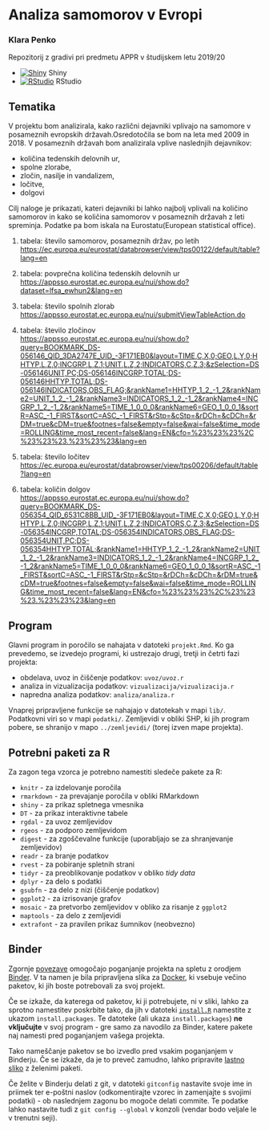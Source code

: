 # Analiza samomorov v Evropi
### Klara Penko

Repozitorij z gradivi pri predmetu APPR v študijskem letu 2019/20

* [![Shiny](http://mybinder.org/badge.svg)](http://mybinder.org/v2/gh/Klarapenko/APPR-2019-20/master?urlpath=shiny/APPR-2019-20/projekt.Rmd) Shiny
* [![RStudio](http://mybinder.org/badge.svg)](http://mybinder.org/v2/gh/Klarapenko/APPR-2019-20/master?urlpath=rstudio) RStudio

## Tematika

V projektu bom analizirala, kako različni dejavniki vplivajo na samomore v posameznih evropskih državah.Osredotočila se bom na leta med 2009 in 2018. V posameznih državah bom analizirala vplive naslednjih dejavnikov:
- količina tedenskih delovnih ur,
- spolne zlorabe,
- zločin, nasilje in vandalizem,
- ločitve,
- dolgovi


Cilj naloge je prikazati, kateri dejavniki bi lahko najbolj vplivali na količino samomorov in kako se količina samomorov v posameznih državah z leti spreminja.
Podatke pa bom iskala na Eurostatu(European statistical office).


1. tabela: število samomorov, posameznih držav, po letih https://ec.europa.eu/eurostat/databrowser/view/tps00122/default/table?lang=en 

2. tabela: povprečna količina tedenskih delovnih ur
 https://appsso.eurostat.ec.europa.eu/nui/show.do?dataset=lfsa_ewhun2&lang=en
 
3. tabela: število spolnih zlorab
https://appsso.eurostat.ec.europa.eu/nui/submitViewTableAction.do  

4. tabela: število zločinov
https://appsso.eurostat.ec.europa.eu/nui/show.do?query=BOOKMARK_DS-056146_QID_3DA2747E_UID_-3F171EB0&layout=TIME,C,X,0;GEO,L,Y,0;HHTYP,L,Z,0;INCGRP,L,Z,1;UNIT,L,Z,2;INDICATORS,C,Z,3;&zSelection=DS-056146UNIT,PC;DS-056146INCGRP,TOTAL;DS-056146HHTYP,TOTAL;DS-056146INDICATORS,OBS_FLAG;&rankName1=HHTYP_1_2_-1_2&rankName2=UNIT_1_2_-1_2&rankName3=INDICATORS_1_2_-1_2&rankName4=INCGRP_1_2_-1_2&rankName5=TIME_1_0_0_0&rankName6=GEO_1_0_0_1&sortR=ASC_-1_FIRST&sortC=ASC_-1_FIRST&rStp=&cStp=&rDCh=&cDCh=&rDM=true&cDM=true&footnes=false&empty=false&wai=false&time_mode=ROLLING&time_most_recent=false&lang=EN&cfo=%23%23%23%2C%23%23%23.%23%23%23&lang=en

5. tabela: število ločitev
https://ec.europa.eu/eurostat/databrowser/view/tps00206/default/table?lang=en

6. tabela: količin dolgov
https://appsso.eurostat.ec.europa.eu/nui/show.do?query=BOOKMARK_DS-056354_QID_6531C8BB_UID_-3F171EB0&layout=TIME,C,X,0;GEO,L,Y,0;HHTYP,L,Z,0;INCGRP,L,Z,1;UNIT,L,Z,2;INDICATORS,C,Z,3;&zSelection=DS-056354INCGRP,TOTAL;DS-056354INDICATORS,OBS_FLAG;DS-056354UNIT,PC;DS-056354HHTYP,TOTAL;&rankName1=HHTYP_1_2_-1_2&rankName2=UNIT_1_2_-1_2&rankName3=INDICATORS_1_2_-1_2&rankName4=INCGRP_1_2_-1_2&rankName5=TIME_1_0_0_0&rankName6=GEO_1_0_0_1&sortR=ASC_-1_FIRST&sortC=ASC_-1_FIRST&rStp=&cStp=&rDCh=&cDCh=&rDM=true&cDM=true&footnes=false&empty=false&wai=false&time_mode=ROLLING&time_most_recent=false&lang=EN&cfo=%23%23%23%2C%23%23%23.%23%23%23&lang=en 




## Program

Glavni program in poročilo se nahajata v datoteki `projekt.Rmd`.
Ko ga prevedemo, se izvedejo programi, ki ustrezajo drugi, tretji in četrti fazi projekta:

* obdelava, uvoz in čiščenje podatkov: `uvoz/uvoz.r`
* analiza in vizualizacija podatkov: `vizualizacija/vizualizacija.r`
* napredna analiza podatkov: `analiza/analiza.r`

Vnaprej pripravljene funkcije se nahajajo v datotekah v mapi `lib/`.
Podatkovni viri so v mapi `podatki/`.
Zemljevidi v obliki SHP, ki jih program pobere,
se shranijo v mapo `../zemljevidi/` (torej izven mape projekta).

## Potrebni paketi za R

Za zagon tega vzorca je potrebno namestiti sledeče pakete za R:

* `knitr` - za izdelovanje poročila
* `rmarkdown` - za prevajanje poročila v obliki RMarkdown
* `shiny` - za prikaz spletnega vmesnika
* `DT` - za prikaz interaktivne tabele
* `rgdal` - za uvoz zemljevidov
* `rgeos` - za podporo zemljevidom
* `digest` - za zgoščevalne funkcije (uporabljajo se za shranjevanje zemljevidov)
* `readr` - za branje podatkov
* `rvest` - za pobiranje spletnih strani
* `tidyr` - za preoblikovanje podatkov v obliko *tidy data*
* `dplyr` - za delo s podatki
* `gsubfn` - za delo z nizi (čiščenje podatkov)
* `ggplot2` - za izrisovanje grafov
* `mosaic` - za pretvorbo zemljevidov v obliko za risanje z `ggplot2`
* `maptools` - za delo z zemljevidi
* `extrafont` - za pravilen prikaz šumnikov (neobvezno)

## Binder

Zgornje [povezave](#analiza-podatkov-s-programom-r-201819)
omogočajo poganjanje projekta na spletu z orodjem [Binder](https://mybinder.org/).
V ta namen je bila pripravljena slika za [Docker](https://www.docker.com/),
ki vsebuje večino paketov, ki jih boste potrebovali za svoj projekt.

Če se izkaže, da katerega od paketov, ki ji potrebujete, ni v sliki,
lahko za sprotno namestitev poskrbite tako,
da jih v datoteki [`install.R`](install.R) namestite z ukazom `install.packages`.
Te datoteke (ali ukaza `install.packages`) **ne vključujte** v svoj program -
gre samo za navodilo za Binder, katere pakete naj namesti pred poganjanjem vašega projekta.

Tako nameščanje paketov se bo izvedlo pred vsakim poganjanjem v Binderju.
Če se izkaže, da je to preveč zamudno,
lahko pripravite [lastno sliko](https://github.com/jaanos/APPR-docker) z želenimi paketi.

Če želite v Binderju delati z git,
v datoteki `gitconfig` nastavite svoje ime in priimek ter e-poštni naslov
(odkomentirajte vzorec in zamenjajte s svojimi podatki) -
ob naslednjem zagonu bo mogoče delati commite.
Te podatke lahko nastavite tudi z `git config --global` v konzoli
(vendar bodo veljale le v trenutni seji).
